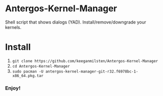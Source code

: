 # Antergos-Kernel-Manager

Shell script that shows dialogs (YAD). Install/remove/downgrade your kernels.

# Install

1.  `git clone https://github.com/keeganmilsten/Antergos-Kernel-Manager`
2. `cd Antergos-Kernel-Manager`
3. `sudo pacman -U antergos-kernel-manager-git-r32.f6978bc-1-x86_64.pkg.tar`

### Enjoy!
